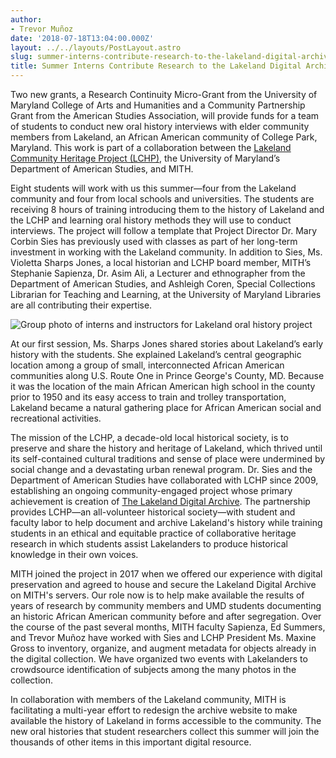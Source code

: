 ```yaml
---
author:
- Trevor Muñoz
date: '2018-07-18T13:04:00.000Z'
layout: ../../layouts/PostLayout.astro
slug: summer-interns-contribute-research-to-the-lakeland-digital-archive
title: Summer Interns Contribute Research to the Lakeland Digital Archive
---
```


Two new grants, a Research Continuity Micro-Grant from the University of Maryland College of Arts and Humanities and a Community Partnership Grant from the American Studies Association, will provide funds for a team of students to conduct new oral history interviews with elder community members from Lakeland, an African American community of College Park, Maryland. This work is part of a collaboration between the [Lakeland Community Heritage Project (LCHP)](https://lakelandchp.com/), the University of Maryland’s Department of American Studies, and MITH.

Eight students will work with us this summer—four from the Lakeland community and four from local schools and universities. The students are receiving 8 hours of training introducing them to the history of Lakeland and the LCHP and learning oral history methods they will use to conduct interviews. The project will follow a template that Project Director Dr. Mary Corbin Sies has previously used with classes as part of her long-term investment in working with the Lakeland community. In addition to Sies, Ms. Violetta Sharps Jones, a local historian and LCHP board member, MITH’s Stephanie Sapienza, Dr. Asim Ali, a Lecturer and ethnographer from the Department of American Studies, and Ashleigh Coren, Special Collections Librarian for Teaching and Learning, at the University of Maryland Libraries are all contributing their expertise.

![Group photo of interns and instructors for Lakeland oral history project](/assets/images/2018-07-IMG_2096-980x735.jpg)

At our first session, Ms. Sharps Jones shared stories about Lakeland’s early history with the students. She explained Lakeland’s central geographic location among a group of small, interconnected African American communities along U.S. Route One in Prince George's County, MD. Because it was the location of the main African American high school in the county prior to 1950 and its easy access to train and trolley transportation, Lakeland became a natural gathering place for African American social and recreational activities.

The mission of the LCHP, a decade-old local historical society, is to preserve and share the history and heritage of Lakeland, which thrived until its self-contained cultural traditions and sense of place were undermined by social change and a devastating urban renewal program. Dr. Sies and the Department of American Studies have collaborated with LCHP since 2009, establishing an ongoing community-engaged project whose primary achievement is creation of [The Lakeland Digital Archive](https://lakeland.umd.edu/). The partnership provides LCHP—an all-volunteer historical society—with student and faculty labor to help document and archive Lakeland's history while training students in an ethical and equitable practice of collaborative heritage research in which students assist Lakelanders to produce historical knowledge in their own voices.

MITH joined the project in 2017 when we offered our experience with digital preservation and agreed to house and secure the Lakeland Digital Archive on MITH's servers. Our role now is to help make available the results of years of research by community members and UMD students documenting an historic African American community before and after segregation. Over the course of the past several months, MITH faculty Sapienza, Ed Summers, and Trevor Muñoz have worked with Sies and LCHP President Ms. Maxine Gross to inventory, organize, and augment metadata for objects already in the digital collection. We have organized two events with Lakelanders to crowdsource identification of subjects among the many photos in the collection.

In collaboration with members of the Lakeland community, MITH is facilitating a multi-year effort to redesign the archive website to make available the history of Lakeland in forms accessible to the community. The new oral histories that student researchers collect this summer will join the thousands of other items in this important digital resource.